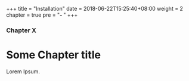 +++
title = "Installation"
date = 2018-06-22T15:25:40+08:00
weight = 2
chapter = true
pre = "<b>- </b>"
+++

### Chapter X

# Some Chapter title

Lorem Ipsum.